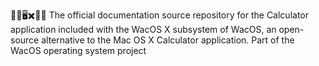 🍏️💾️🖥️✖️🧮️📖️ The official documentation source repository for the Calculator application included with the WacOS X subsystem of WacOS, an open-source alternative to the Mac OS X Calculator application. Part of the WacOS operating system project

